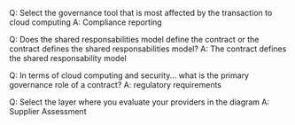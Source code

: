 Q: Select the governance tool that is most affected by the transaction to cloud computing
A: Compliance reporting

Q: Does the shared responsabilities model define the contract or the contract defines the shared responsabilities model?
A: The contract defines the shared responsability model

Q: In terms of cloud computing and security... what is the primary governance role of a contract?
A: regulatory requirements

Q: Select the layer where you evaluate your providers in the diagram
A: Supplier Assessment
